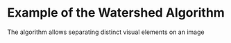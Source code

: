 # Example of the Watershed Algorithm

The algorithm allows separating distinct visual elements on an image

